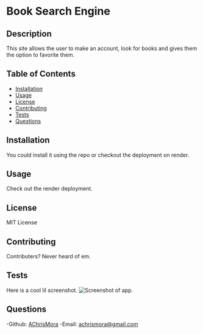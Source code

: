 # Book Search Engine

## Description

This site allows the user to make an account, look for books and gives them the option to favorite them.

## Table of Contents

- [Installation](#installation)
- [Usage](#usage)
- [License](#license)
- [Contributing](#contributing)
- [Tests](#tests)
- [Questions](#questions)

## Installation

You could install it using the repo or checkout the deployment on render.

## Usage
    
Check out the render deployment.


## License

MIT License
    
## Contributing
    
Contributers? Never heard of em.
    
## Tests
    
Here is a cool lil screenshot.
![Screenshot of app.](/.png)
    
## Questions
    
-Github: [AChrisMora](https://github.com/AChrisMora)
-Email: achrismora@gmail.com